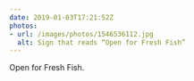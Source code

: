 ```yaml
---
date: 2019-01-03T17:21:52Z
photos:
- url: /images/photos/1546536112.jpg
  alt: Sign that reads “Open for Fresh Fish”
---
```

Open for Fresh Fish.
